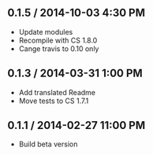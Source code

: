 ## 0.1.5 / 2014-10-03 4:30 PM

  - Update modules
  - Recompile with CS 1.8.0
  - Cange travis to 0.10 only

## 0.1.3 / 2014-03-31 1:00 PM

  - Add translated Readme
  - Move tests to CS 1.7.1

## 0.1.1 / 2014-02-27 11:00 PM

  - Build beta version
